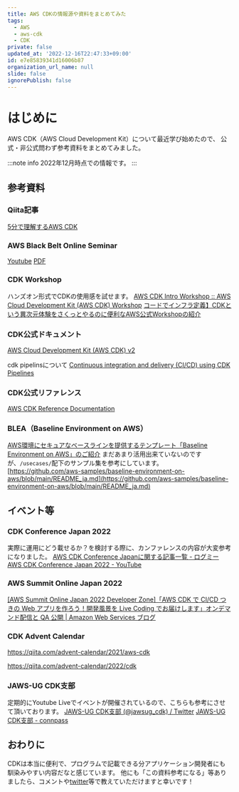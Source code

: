 ```yaml
---
title: AWS CDKの情報源や資料をまとめてみた
tags:
  - AWS
  - aws-cdk
  - CDK
private: false
updated_at: '2022-12-16T22:47:33+09:00'
id: e7e85839341d16006b87
organization_url_name: null
slide: false
ignorePublish: false
---
```


# はじめに

AWS CDK（AWS Cloud Development Kit）について最近学び始めたので、
公式・非公式問わず参考資料をまとめてみました。

:::note info
2022年12月時点での情報です。
:::



## 参考資料

### Qiita記事

[5分で理解するAWS CDK](https://qiita.com/Brutus/items/6c8d9bfaab7af53d154a)


### AWS Black Belt Online Seminar

[Youtube](https://www.youtube.com/watch?v=1i7kWqpqtoY)
[PDF](https://pages.awscloud.com/rs/112-TZM-766/images/20200303_BlackBelt_CDK.pdf)

### CDK Workshop

ハンズオン形式でCDKの使用感を試せます。
[AWS CDK Intro Workshop :: AWS Cloud Development Kit (AWS CDK) Workshop](https://cdkworkshop.com/)
[コードでインフラ定義】CDKという異次元体験をさくっとやるのに便利なAWS公式Workshopの紹介](https://dev.classmethod.jp/articles/cdk-workshop-typescript/)


### CDK公式ドキュメント

[AWS Cloud Development Kit (AWS CDK) v2](https://docs.aws.amazon.com/ja_jp/cdk/v2/guide/home.html)

cdk pipelinsについて
[Continuous integration and delivery (CI/CD) using CDK Pipelines](https://docs.aws.amazon.com/cdk/v2/guide/cdk_pipeline.html)

 
### CDK公式リファレンス
[AWS CDK Reference Documentation](https://docs.aws.amazon.com/cdk/api/v2/)

### BLEA（Baseline Environment on AWS）

[AWS環境にセキュアなベースラインを提供するテンプレート「Baseline Environment on AWS」のご紹介](https://aws.amazon.com/jp/blogs/news/announcing-baseline-environment-on-aws/)
まだあまり活用出来ていないのですが、`/usecases/`配下のサンプル集を参考にしています。
[https://github.com/aws-samples/baseline-environment-on-aws/blob/main/README_ja.md](https://github.com/aws-samples/baseline-environment-on-aws/blob/main/README_ja.md)



## イベント等

### CDK Conference Japan 2022

実際に運用にどう載せるか？を検討する際に、カンファレンスの内容が大変参考になりました。
[AWS CDK Conference Japanに関する記事一覧 - ログミー](https://logmi.jp/events/3177)
[AWS CDK Conference Japan 2022 - YouTube](https://www.youtube.com/watch?v=O2JXUyOBjt8)

### AWS Summit Online Japan 2022

[[AWS Summit Online Japan 2022 Developer Zone]「AWS CDK で CI/CD つきの Web アプリを作ろう！開発風景を Live Coding でお届けします」オンデマンド配信と QA 公開 | Amazon Web Services ブログ](https://aws.amazon.com/jp/blogs/news/aws-summit-2022-cdk-livecoding/)

### CDK Advent Calendar

https://qiita.com/advent-calendar/2021/aws-cdk

https://qiita.com/advent-calendar/2022/cdk

### JAWS-UG CDK支部

定期的にYoutube Liveでイベントが開催されているので、こちらも参考にさせて頂いております。
[JAWS-UG CDK支部 (@jawsug_cdk) / Twitter](https://twitter.com/jawsug_cdk)
[JAWS-UG CDK支部 - connpass](https://jawsug-cdk.connpass.com/)

## おわりに

CDKは本当に便利で、プログラムで記載できる分アプリケーション開発者にも馴染みやすい内容だなと感じています。
他にも「この資料参考になる」等ありましたら、コメントや[twitter](https://twitter.com/yoyoyo_pg)等で教えていただけますと幸いです！
